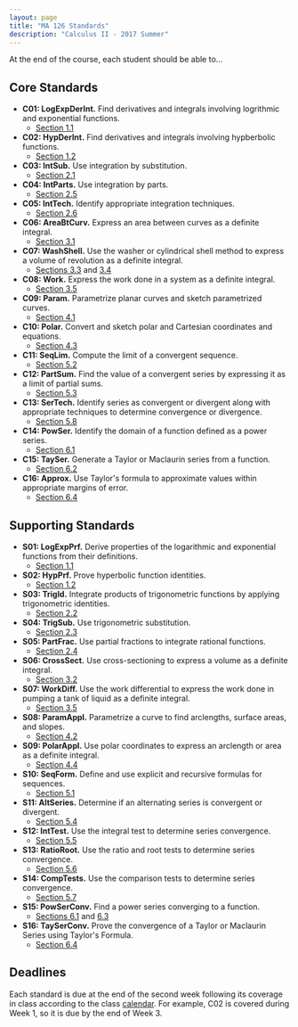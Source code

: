 ```yaml
---
layout: page
title: "MA 126 Standards"
description: "Calculus II - 2017 Summer"
---
```


At the end of the course, each student should be able to...

## Core Standards

- **C01: LogExpDerInt.**
  Find derivatives and integrals involving logrithmic and exponential
  functions.
    - [Section 1.1](/resources/calculus2/1/1/)
- **C02: HypDerInt.**
  Find derivatives and integrals involving hypberbolic functions.
    - [Section 1.2](/resources/calculus2/1/2/)
- **C03: IntSub.**
  Use integration by substitution.
    - [Section 2.1](/resources/calculus2/2/1/)
- **C04: IntParts.**
  Use integration by parts.
    - [Section 2.5](/resources/calculus2/2/5/)
- **C05: IntTech.**
  Identify appropriate integration techniques.
    - [Section 2.6](/resources/calculus2/2/6/)
- **C06: AreaBtCurv.**
  Express an area between curves as a definite integral.
    - [Section 3.1](/resources/calculus2/3/1/)
- **C07: WashShell.**
  Use the washer or cylindrical shell method to express a volume of
  revolution as a definite integral.
    - [Sections 3.3](/resources/calculus2/3/3/) and
      [3.4](/resources/calculus2/3/4/)
- **C08: Work.**
  Express the work done in a system as a definite integral.
    - [Section 3.5](/resources/calculus2/3/5/)
- **C09: Param.**
  Parametrize planar curves and sketch parametrized curves.
    - [Section 4.1](/resources/calculus2/4/1/)
- **C10: Polar.**
  Convert and sketch polar and Cartesian coordinates and equations.
    - [Section 4.3](/resources/calculus2/4/3/)
- **C11: SeqLim.**
  Compute the limit of a convergent sequence.
    - [Section 5.2](/resources/calculus2/5/2/)
- **C12: PartSum.**
  Find the value of a convergent series by expressing it as a limit of
  partial sums.
    - [Section 5.3](/resources/calculus2/5/3/)
- **C13: SerTech.**
  Identify series as convergent or divergent along with appropriate techniques
  to determine convergence or divergence.
    - [Section 5.8](/resources/calculus2/5/8/)
- **C14: PowSer.**
  Identify the domain of a function defined as a power series.
    - [Section 6.1](/resources/calculus2/6/1/)
- **C15: TaySer.**
  Generate a Taylor or Maclaurin series from a function.
    - [Section 6.2](/resources/calculus2/6/2/)
- **C16: Approx.**
  Use Taylor's formula to approximate values within appropriate margins of
  error.
    - [Section 6.4](/resources/calculus2/6/4/)

## Supporting Standards

- **S01: LogExpPrf.**
  Derive properties of the logarithmic and exponential functions from their
  definitions.
    - [Section 1.1](/resources/calculus2/1/1/)
- **S02: HypPrf.**
  Prove hyperbolic function identities.
    - [Section 1.2](/resources/calculus2/1/2/)
- **S03: TrigId.**
  Integrate products of trigonometric functions by applying trigonometric
  identities.
    - [Section 2.2](/resources/calculus2/2/2/)
- **S04: TrigSub.**
  Use trigonometric substitution.
    - [Section 2.3](/resources/calculus2/2/3/)
- **S05: PartFrac.**
  Use partial fractions to integrate rational functions.
    - [Section 2.4](/resources/calculus2/2/4/)
- **S06: CrossSect.**
  Use cross-sectioning to express a volume as a definite integral.
    - [Section 3.2](/resources/calculus2/3/2/)
- **S07: WorkDiff.**
  Use the work differential to express the work done in pumping a tank
  of liquid as a definite integral.
    - [Section 3.5](/resources/calculus2/3/5/)
- **S08: ParamAppl.**
  Parametrize a curve to find arclengths, surface areas, and slopes.
    - [Section 4.2](/resources/calculus2/4/2/)
- **S09: PolarAppl.**
  Use polar coordinates to express an arclength or area as a definite
  integral.
    - [Section 4.4](/resources/calculus2/4/4/)
- **S10: SeqForm.**
  Define and use explicit and recursive formulas for sequences.
    - [Section 5.1](/resources/calculus2/5/1/)
- **S11: AltSeries.**
  Determine if an alternating series is convergent or divergent.
    - [Section 5.4](/resources/calculus2/5/4/)
- **S12: IntTest.**
  Use the integral test to determine series convergence.
    - [Section 5.5](/resources/calculus2/5/5/)
- **S13: RatioRoot.**
  Use the ratio and root tests to determine series convergence.
    - [Section 5.6](/resources/calculus2/5/6/)
- **S14: CompTests.**
  Use the comparison tests to determine series convergence.
    - [Section 5.7](/resources/calculus2/5/7/)
- **S15: PowSerConv.**
  Find a power series converging to a function.
    - [Sections 6.1](/resources/calculus2/6/1/) and
      [6.3](/resources/calculus2/6/3/)
- **S16: TaySerConv.**
  Prove the convergence of a Taylor or Maclaurin Series using Taylor's
  Formula.
    - [Section 6.4](/resources/calculus2/6/4/)

## Deadlines

Each standard is due at the end of the second week following its coverage in
class according to the class [calendar][calendar]. For example, C02 is covered
during Week 1, so it is due by the end of Week 3.


[calendar]: ../calendar/
